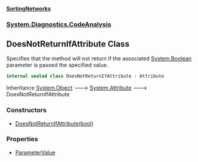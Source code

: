 #### [SortingNetworks](./index.md 'index')
### [System.Diagnostics.CodeAnalysis](./System-Diagnostics-CodeAnalysis.md 'System.Diagnostics.CodeAnalysis')
## DoesNotReturnIfAttribute Class
Specifies that the method will not return if the associated [System.Boolean](https://docs.microsoft.com/en-us/dotnet/api/System.Boolean 'System.Boolean')  
parameter is passed the specified value.  
```csharp
internal sealed class DoesNotReturnIfAttribute : Attribute
```
Inheritance [System.Object](https://docs.microsoft.com/en-us/dotnet/api/System.Object 'System.Object') &#129106; [System.Attribute](https://docs.microsoft.com/en-us/dotnet/api/System.Attribute 'System.Attribute') &#129106; DoesNotReturnIfAttribute  
### Constructors
- [DoesNotReturnIfAttribute(bool)](./System-Diagnostics-CodeAnalysis-DoesNotReturnIfAttribute-DoesNotReturnIfAttribute(bool).md 'System.Diagnostics.CodeAnalysis.DoesNotReturnIfAttribute.DoesNotReturnIfAttribute(bool)')
### Properties
- [ParameterValue](./System-Diagnostics-CodeAnalysis-DoesNotReturnIfAttribute-ParameterValue.md 'System.Diagnostics.CodeAnalysis.DoesNotReturnIfAttribute.ParameterValue')
